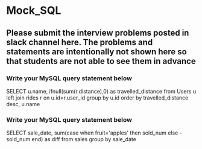 # Mock_SQL

## Please submit the interview problems posted in slack channel here. The problems and statements are intentionally not shown here so that students are not able to see them in advance 
### Write your MySQL query statement below
SELECT u.name, ifnull(sum(r.distance),0) as travelled_distance
from Users u left join rides r on u.id=r.user_id 
group by u.id
order by travelled_distance desc, u.name

### Write your MySQL query statement below
SELECT sale_date, sum(case when fruit='apples' then sold_num else -sold_num end) as diff
from sales
group by sale_date
